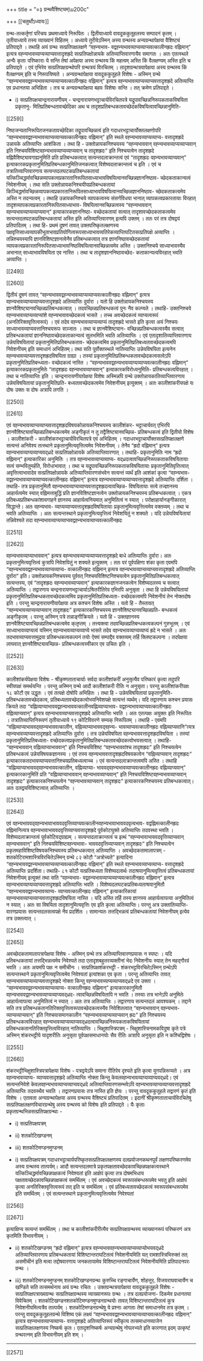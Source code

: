 +++
title = "०३ ग्रन्थवैशिष्ट्यम्\u200c"

+++
[[चतुर्थोऽध्यायः]]


ग्रन्थ-तत्कर्तृणां परिचयः प्रथमाध्याये निरूपितः । द्वितीयाध्याये वावदूककुतूहलस्य सम्पादनं कृतम्‌ । तृतीयाध्याये तस्य व्याख्यानं विहितम्‌ । अध्याये तुरीयेऽस्मिन्‌ अस्य ग्रन्थस्य अन्यग्रन्थापेक्षया वैशिष्ट्यं प्रतिपाद्दते । तथाहि अयं ग्रन्थः सत्प्रतिपक्षलक्षणे  “वह्न्यभाव- वद्वह्न्यभावव्याप्यव्याप्यवत्कालीनह्रदः वह्निमान्‌” इत्यत्र वह्न्यभावव्याप्यव्याप्यवत्तादृशह्रदे सत्प्रतिपक्षोन्नायके अतिव्याप्तिवारणायैव समागतः । अतः एतत्स्थले अन्यैः कृताः परिष्काराः ये सन्ति तेषां अपेक्षया अस्य ग्रन्थस्य किं महत्वम्‌ अस्ति किं वैलक्षण्यम्‌ अस्ति इति च प्रतिपाद्दते । एवं एभिरेव सत्प्रतिपक्षग्रन्थोपरि ग्रन्थत्रयं विरचितम्‌ । तादृशग्रन्थत्रयापेक्षया अस्य ग्रन्थस्य किं वैलक्षण्यम्‌ इति च निरूपयिष्यते । अन्यग्रन्थापेक्षया वावदूककुतूहले विशेषः - अस्मिन्‌ ग्रन्थे “वह्न्यभाववद्वह्न्यभावव्याप्यव्याप्यवत्कालीनह्रदः वह्निमान्‌” इत्यत्र वह्न्यभावव्याप्यव्याप्यवत्तादृशह्रदे अतिव्याप्तिः एव प्रधानतया अभिहिता । तत्र च अन्यग्रन्थापेक्षया बहवः विशेषाः सन्ति । तत्‌ क्रमेण प्रतिपाद्दते ।

- i)  सत्प्रतिपक्षचान्द्रनारायणीयम्‌ -
चन्द्रनारायणभट्टाचार्यविरचितपत्रे यद्रूपावच्छिन्ननिरूपकताकविषयिता प्रकृतानु- मितिप्रतिबन्धतावच्छेदिका अथ च तादृशप्रतिबन्धकतावच्छेदकविषयित्वावच्छिन्नानुमिति-

[[259]]

निष्ठजन्यतानिरूपितजनकतावच्छेदिका तद्रूपावच्छिन्नत्वं इति गदाधरभट्टाचार्योक्तलक्षणोपरि “वह्न्यभाववद्वह्न्यभावव्याप्यव्याप्यवत्कालीनह्रदः वह्निमान्‌” इति स्थले वह्न्यभावव्याप्यव्याप्य- वत्तादृशह्रदे उन्नायके अतिव्याप्तिः आशंकिता । तथा हि - उक्तोन्नायकनिश्चयस्य “वह्न्यभाववान्‌ वह्न्यभावव्याप्यव्याप्यवान्‌ इति निश्चयविशिष्टवह्न्यभावव्याप्यव्याप्यवान्‌ च तादृशह्रदः” इति निश्चयत्वेन तादृशह्रदे वह्निवैशिष्ट्यावगाह्यनुमितिं प्रति प्रतिबन्धकत्वात्‌ सत्यन्तदलाक्रान्तत्वं एवं “तादृशह्रदः वह्न्यभावव्याप्यवान्‌” इत्याकारकप्रकृतानुमितिप्रतिबन्धकानुमितिजनकत्वात्‌ विशेष्यदलाक्रान्तत्वं च इति । एवं च तत्रातिव्याप्तिवारणाय सत्यन्तदलघटकप्रतिबन्धकतायां यत्किञ्चिद्धर्मावच्छिन्नव्यापकत्वप्रकारतानिरूपितसाध्याभावविषयित्वानवच्छिन्नज्ञाननिष्ठाव- च्छेदकताकान्यत्वं निवेशनीयम्‌ । तथा सति उक्तोन्नायकनिश्चयीयप्रतिबन्धकतायां किञ्चिद्धर्मावच्छिन्नव्यापकत्वप्रकारतानिरूपितसाध्याभावविषयित्वानवच्छिन्नज्ञाननिष्ठाव- च्छेदकताकत्वमेव अस्ति न तदन्यत्वम्‌ । तथाहि उन्नायकनिश्चये व्यापकत्वस्य संसर्गविधया भानात्‌ व्यापकत्वप्रकारतायाः विरहात्‌ तादृशव्यापकत्वप्रकारतानिरूपितसाध्याभाव- विषयित्वानवच्छिन्नत्वस्य “वह्न्यभाववान्‌ वह्न्यभावव्याप्यव्याप्यवान्‌” इत्याकारकज्ञाननिष्ठा- वच्छेदकतायां सत्वात्‌ तादृशावच्छेदकताकत्वमेव सत्यन्तदलघटकप्रतिबन्धकतायां अस्ति इति अतिव्याप्तिवारणम्‌ इत्यपि उक्तम्‌ । ततः परं तत्र दोषद्वयं प्रतिपादितम्‌ । तथा हि- प्रथमं दूषणं तावत्‌ उक्तपरिष्कृतलक्षणस्य पक्षवृत्तिसाध्यव्यापकीभूताभावप्रतियोगित्वरूपसाध्याभावव्यतिरेकव्याप्तिघटितसत्प्रतिपक्षे अव्याप्तिः । तन्निश्चयस्यापि ज्ञानविशिष्टज्ञानत्वेनैव प्रतिबन्धकत्वात्‌ तत्र ज्ञाननिष्ठावच्छेदकतायां व्यापकत्वप्रकारतानिरूपितसाध्याभावनिष्ठविषयित्वानवच्छिन्नत्वमेव अस्ति । उक्तनिश्चये साध्याभावस्यैव अभानात्‌ साध्याभावविषयिता एव नास्ति । तथा च तादृशज्ञाननिष्ठावच्छेद- कताकान्यत्वविरहात्‌ भवति अव्याप्तिः ।


[[249]]




[[260]]

द्वितीयं दूषणं तावत्‌ “वह्न्यभाववद्वह्न्यभावव्याप्यव्याप्यवत्कालीनह्रदः वह्निमान्‌” इत्यत्र वह्न्यभावव्याप्यव्याप्यवत्तादृशह्रदे अतिव्याप्तिः दुर्वारा । यतो हि उक्तोन्नायकनिश्चयस्य ज्ञानवैशिष्ट्यानवच्छिन्नप्रतिबन्धकत्वात्‌ । तदवच्छिन्नप्रतिबन्धकत्वं पुनः नैव कल्प्यते । तथाहि- उक्तनिश्चये  वह्न्यभावव्याप्यव्याप्यांशे वह्न्यभावावच्छेदकत्वं भासते । तच्च अवच्छेदकत्वं व्याप्यत्वरूपं (अनतिरिक्तवृत्तित्वरूपं) । एवं तदेव वह्न्यभावव्याप्यव्याप्यं तादृशह्रदे भासते इति कृत्वा अयं निश्चयः साध्याभावव्याप्यवत्तानिश्चयरूपः सञ्जातः । तथा च ज्ञानवैशिष्ट्यान- वच्छिन्नप्रतिबन्धकत्वस्यैव सत्वात्‌ प्रतिबन्धकतायां ज्ञाननिष्ठावच्छेदकताकान्यत्वं सुलभमिति भवति अतिव्याप्तिः । एवं एतादृशातिव्याप्तिवारणाय उन्नेयविषयितायां प्रकृतानुमितिप्रतिबन्धकताव- च्छेदकत्वमिव प्रकृतानुमितिप्रतिबध्यतावच्छेदकत्वमपि निवेशनीयम्‌ इति समाधानं अभिहितम्‌। तथा सति पूर्वोक्तस्थले नातिव्याप्तिः उन्नेयविषयिता इत्यनेन वह्न्यभावव्याप्यवत्तादृशह्रदविषयिता ग्राह्या । तस्यां प्रकृतानुमितिप्रतिबन्धकतावच्छेदकत्वसत्वेऽपि प्रकृतानुमितिप्रतिबन्ध्यता- वच्छेदकत्वं नास्ति । “वह्न्यभाववद्वह्न्यभावव्याप्यव्याप्यवत्कालीनह्रदः वह्निमान्‌” इत्याकारकप्रकृतानुमितेः “तादृशह्रदः वह्न्यभावव्याप्यवान्‌” इत्याकारकविरोध्यनुमिति- प्रतिबन्धकत्वविरहात्‌ । तथा च नातिव्याप्तिः इति । चान्द्रनारायणीयापेक्षया विशेषः अस्मिन्नपि ग्रन्थे उक्तोन्नायकातिव्याप्तिवारणाय उन्नेयविषयितायां प्रकृतानुमितिप्रति- बध्यतावच्छेदकत्वमेव निवेशनीयम्‌ इत्युक्तम्‌ । अतः कालीशांकरीयपक्षे यः दोषः उक्तः स दोषः अत्रापि लगति ।


[[250]]




[[261]]

एवं वह्न्यभावव्याप्यव्याप्यवत्तादृशह्रदविषयकोन्नायकनिश्चयस्य कालीशंकर- भट्टाचार्यवत्‌ एभिरपि ज्ञानवैशिष्ट्यावच्छिन्नप्रतिबन्धकत्वमेव अङ्गीकृतं न तु तद्वैशिष्ट्यानवच्छिन्न- प्रतिबन्धकत्वं इति द्वितीयो विशेषः । कालीशांकरी - कालीशंकरभट्टाचार्यविरचितपत्रे एवं अभिहितम्‌ । गदाधरभट्टाचार्योक्तसत्प्रतिपक्षलक्षणे सत्यन्तं अनिवेश्य तत्स्थाने प्रकृतानुमित्यवृत्तित्वमेव निवेशनीयम्‌ । तेनैव “ह्रदो वह्निमान्‌” इत्यत्र वह्न्यभावव्याप्यव्याप्यवद्‌ध्रदे सत्प्रतिपक्षोन्नायके अतिव्याप्तिवारणात्‌ । तथाहि- प्रकृतानुमितिः नाम “ह्रदो वह्निमान्‌” इत्याकारिका अनुमितिः । तत्र वह्न्यभावव्याप्यव्याप्य- वद्‌ध्रदत्वावच्छिन्ननिरूपकताकविषयितायाः सत्वं सम्भवितुमर्हति, विरोधाभावात्‌ । तथा च यद्रूपावच्छिन्ननिरूपकताकविषयितायाः प्रकृतानुमितिवृत्तित्वात्‌ अवृत्तित्वाभावादेव सत्प्रतिपक्षोन्नायके अतिव्याप्तिवारणसंभवेन सत्यन्तं व्यर्थं इति आशंकां कृत्वा “वह्न्यभाव- वद्वह्न्यभावव्याप्यव्याप्यवत्कालीनह्रदः वह्निमान्‌” इत्यत्र वह्न्यभावव्याप्यव्याप्यवत्तादृशह्रदे अतिव्याप्तिः  दर्शिता । तथाहि- तत्र प्रकृतानुमितौ वह्न्यभावव्याप्यव्याप्यवत्तादृशह्रदत्वावच्छिन्न- विषयितायाः सत्वे तज्ज्ञानस्य आहार्यत्वमेव स्यात्‌ वह्निमत्ताबुद्धिं प्रति ज्ञानविशिष्टज्ञानत्वेन उक्तोन्नायकनिश्चयस्य प्रतिबन्धकत्वात्‌ । एकत्र प्रतिबध्यप्रतिबन्धकांशावगाहने ज्ञानस्य आहार्यत्वनियमात्‌ अनुमितित्वं न स्यात्‌ । परोक्षाहार्यानङ्गीकारात्‌ सिद्धान्ते। अतः वह्न्यभाव- व्याप्यव्याप्यवत्तादृशह्रदविषयितायाः प्रकृतानुमित्यवृत्तित्वमेव वक्तव्यम्‌ । तथा च भवति अतिव्याप्तिः । अतः सत्यन्तस्थाने प्रकृतानुमित्यवृत्तित्वं निवेशयितुं न शक्यते । यदि उन्नेयविषयितायां तन्निवेश्यते तदा वह्न्यभावव्याप्यव्याप्यवद्वह्न्यभावव्याप्यवत्कालीनह्रदः


[[251]]




[[262]]

वह्न्यभावव्याप्याभाववान्‌” इत्यत्र वह्न्यभावव्याप्यव्याप्यवत्तादृशह्रदे बाधे अतिव्याप्तिः दुर्वारा। अतः प्रकृतानुमित्यवृत्तित्वं कुत्रापि निवेशयितुं न शक्यते इत्युक्तम्‌ । ततः परं पूर्वपक्षिणा शंका कृता  एवमपि “वह्न्यभाववद्वह्न्यभावव्याप्यव्याप्य- वत्कालीनह्रदः वह्निमान्‌ इत्यत्र वह्न्यभावव्याप्यव्याप्यवत्तादृशह्रदे अतिव्याप्तिः दुर्वारा” इति। उक्तोन्नायकनिश्चयस्य पूर्ववत्‌ निश्चयविशिष्टनिश्चयत्वेन प्रकृतानुमितिप्रतिबन्धकत्वात्‌ सत्यन्तस्य, एवं “तादृशह्रदः वह्न्यभावव्याप्यवान्‌” इत्याकारकज्ञानजनकत्वेन विशेष्यदलस्य च सत्वात्‌ अतिव्याप्तिः । तद्वारणाय चन्द्रनारायणभट्टाचार्याऽश्रितरीतिरेव एभिरपि अनुसृता । तथा हि उन्नेयविषयितायां प्रकृतानुमितिप्रतिबन्धकतावच्छेदकत्वमिव प्रकृतानुमितिप्रतिबध्यता- वच्छेदकत्वमपि निवेशनीयं तेन नोक्तदोषः इति । परन्तु चान्द्रनारायणीयापेक्षया अत्र कश्चन विशेषः अस्ति । यतो हि - तैस्तावत्‌ “वह्न्यभावव्याप्यव्याप्यवान्‌ तादृशह्रदः” इत्याकारकनिश्चयस्य ज्ञानवैशिष्ट्यानवच्छिन्नप्रति- बन्धकत्वं अङ्गीकृतम्‌ । परन्तु अस्मिन्‌ पत्रे तन्नाङ्गीक्रियते । यतो हि - उक्तज्ञानस्य ज्ञानवैशिष्ट्यावच्छिन्नप्रतिबन्धकत्वमेव क्‌लृप्तम्‌ । तत्त्यक्त्वा तदवच्छिन्नप्रतिबन्धकत्वकल्पनं गुरुभूतम्‌ । एवं साध्याभावव्याप्यत्वं यस्मिन्‌ वह्न्यभावव्याप्यव्याप्ये भासते तदेव वह्न्यभावव्याप्यव्याप्यं ह्रदे न भासते । अतः तदभावव्याप्यवत्तामुद्रया प्रतिबन्धकत्वकल्पनं तयोः ऐक्यं सम्पाद्दैव वक्तव्यम्‌ तर्हि  क्लिष्टकल्पना । तदपेक्षया लाघवात्‌ ज्ञानवैशिष्ट्यावच्छिन्न- प्रतिबन्धकत्वस्वीकार एव उचितः इति ।


[[252]]




[[263]]

कालीशांकर्यपेक्षया विशेषः - श्रीकृष्णताताचार्याः सर्वदा कालीशांकरीं अनुसृत्यैव परिष्कारं कृत्वा तदुपरि स्वीयपक्षं समर्थयन्ति । परन्तु अस्मिन्‌ ग्रन्थे आदौ कालीशांकरी रीतिः न अनुसृता। परन्तु कालीशांकरीपक्षः १८ कोटौ एव उद्धृतः । एवं तत्पक्षे दोषोपि अभिहितः । तथा हि - उन्नेयविषयितायां प्रकृतानुमिति- प्रतिबन्धकतावच्छेदकत्व, प्रतिबध्यतावच्छेदकत्वोभयनिवेशपक्षे सत्यन्तं व्यर्थम्‌। यदि तद्वारणाय कश्चन प्रयासः क्रियते तदा “वह्निव्याप्याभाववद्वह्न्यभाववत्कालीनवह्निव्याप्याभाव- वद्वह्न्यभावव्याप्यवत्कालीनह्रदः वह्निव्याप्यवान्‌” इत्यत्र वह्न्यभावव्याप्यवत्तादृशह्रदे अतिव्याप्तिः भवति । अतः एतत्पक्षः अयुक्तः इति निरूपितः । तत्रातिव्याप्तिनिरूपणं तृतीयाध्याये १९ कोटिविवरणे सम्यक्‌ निरूपितम्‌ । तथाहि - एवमपि “वह्निव्याप्याभाववद्‌वह्न्यभाववत्कालीन, वह्निव्याप्याभाववद्‌वह्न्य- भावव्याप्यवत्कालीनह्रदः  वह्निव्याप्यवानि”त्यत्र वह्न्यभावव्याप्यवत्तादृशह्रदे अतिव्याप्तिः दुर्वारा । तत्र उन्नेयविषयिता वह्न्यभाववत्तादृशह्रदविषयिता । तस्यां प्रकृतानुमितिप्रतिबध्यता- वच्छेदकत्वप्रकृतानुमितिप्रतिबन्धकतावच्छेदकत्वोभयसत्वात्‌ । तथाहि- “वह्न्यभाववान्‌ वह्निव्याप्याभाववान्‌” इति निश्चयविशिष्ट “वह्न्यभाववांश्च तादृशह्रदः” इति निश्चयत्वेन प्रतिबन्धकत्वं उन्नेयविषयकज्ञानस्य । एवं तस्य वह्न्यभाववत्तादृशह्रदविषयकत्वेन “वह्निव्याप्यवान्‌  तादृशह्रदः” इत्याकारकतदभावव्याप्यवत्तानिश्चयप्रतिबध्यत्वाच्च । एवं सत्यन्तदलाक्रान्तत्वमपि अस्ति । तथाहि “वह्निव्याप्याभाववद्‌वह्न्यभाववत्कालीन, वह्निव्याप्या- भाववद्‌वह्न्यभावव्याप्यवत्कालीनह्रदः वह्निव्याप्यवान्‌” इत्याकारकानुमितिं प्रति “वह्निव्याप्याभाववान्‌ वह्न्यभावव्याप्यवान्‌” इति निश्चयविशिष्टवह्न्यभावव्याप्यवान्‌ तादृशह्रदः” इत्याकारकनिश्चयत्वेन “वह्न्यभावव्याप्यवान्‌ तादृशह्रदः” इत्याकारकनिश्चयस्य प्रतिबन्धकत्वात्‌। अतः दलद्वयविशिष्टत्वात्‌ अतिव्याप्तिः ।


[[253]]




[[264]]

एवं  वह्न्यभाववद्‌वह्न्यभावाभाववदवृत्तिव्याप्यवत्कालीनवह्न्यभावाभाववदवृत्यभाव- वद्वह्निमत्कालीनह्रदः वह्निमानित्यत्र वह्न्यभावाभाववदवृत्तिव्याप्यवत्तादृशह्रदे पूर्वकोट्युक्ते अतिव्याप्तिः तदवस्था भवति । विशेष्यदलाक्रान्तत्वं पूर्वकोटिवद्‌ग्राह्यम्‌ । सत्यन्तदलाक्रान्तत्वं च इत्थं “वह्न्यभावाभाववदवृत्तिव्याप्यवान्‌ वह्न्यभाववान्‌” इति निश्चयविशिष्टवह्न्यभावा- भाववदवृत्तिव्याप्यवान्‌ तादृशह्रदः” इति निश्चयत्वेन प्रकृतमहाविशिष्टविषयकनिश्चयस्य प्रतिबन्धकत्वात्‌ अतिव्याप्तिः । अवच्छेदकतामालापत्रम्‌ - शतकोटिरामशास्त्रिविरचितेऽस्मिन्‌ ग्रन्थे ८२ कोटौ “अत्रोच्यते” इत्यादिना “वह्न्यभाववद्वह्न्यभावव्याप्यव्याप्यवत्कालीनह्रदः वह्निमान्‌” इति स्थले वह्न्यभावव्याप्यव्याप्य- वत्तादृशह्रदे अतिव्याप्तिः प्रदर्शिता। तथाहि- ८१ कोटौ यत्प्रतिबध्यता विशेष्यदलार्थः तदाश्रयानुमित्यवृत्तित्वं प्रतिबन्धकतायां निवेशनीयम्‌ इत्युक्तं तथा सति “वह्न्यभाव- वद्वह्न्यभावव्याप्यव्याप्यवत्कालीनह्रदः वह्निमान्‌” इत्यत्र वह्न्यभावव्याप्यव्याप्यवत्तादृशह्रदे अतिव्याप्तिः भवति । विशेष्यदलघटकप्रतिबध्यताश्रयानुमितौ “वह्न्यभाववद्वह्न्यभावव्याप्य- व्याप्यवत्कालीनह्रदः वह्निमान्‌” इत्याकारिकायां वह्न्यभावव्याप्यव्याप्यवत्तादृशह्रदविषयिता नास्ति । यदि अस्ति तर्हि तस्य ज्ञानस्य आहार्यत्वापत्या अनुमितित्वं न स्यात्‌ । अतः सा विषयिता तादृशानुमित्यवृत्तिः एव इति कृत्वा अतिव्याप्तिः। परन्तु अत्र उक्तातिव्याप्ति- वारणप्रयासः सत्यन्तदलसत्वपक्षे नैव प्रदर्शितः । सामान्यतः तत्तद्भिन्नत्वं प्रतिबन्धकतायां निवेशनीयम्‌ इत्येव तत्र उक्तत्वात्‌ ।


[[254]]




[[265]]

अवच्छेदकतामालापत्रापेक्षया विशेषः - अस्मिन्‌ ग्रन्थे तत्र अतिव्याप्तिवारणप्रयासः न स्पष्टः । यदि प्रतिबन्धकतायां तत्तद्भिन्नत्वमेव निवेश्यते तदा एतादृशबहुतरव्यक्तीनां भेदः निवेशनीयः स्यात्‌ तेन महद्गौरवं भवति । अतः अयमपि पक्षः न समीचीनः । सत्प्रतिपक्षशंकरभट्टी - शंकरभट्टविरचितेऽस्मिन्‌ ग्रन्थेऽपि सत्यन्तस्थाने प्रकृतानुमित्यवृत्तित्वमेव निवेश्यतां इत्यांशका एव कृता । परन्तु अतिव्याप्तिः तावत्‌ वह्न्यभावव्याप्यव्याप्यवत्तादृशह्रदे नोक्ता किन्तु वह्न्यभावव्याप्यव्याप्यवद्‌ध्रदे एव उक्ता । “वह्न्यभाववद्वह्न्यभावव्याप्यव्याप्य- वत्कालीनह्रदः वह्निमान्‌” इत्याकारकानुमितौ वह्न्यभाववद्वह्न्यभावव्याप्यव्याप्यवद्‌ध्रद- त्वावच्छिन्नविषयितापि न भवति । तस्याः तत्र भानेऽपि अनुमितेः आहार्यत्वापत्या अनुमितित्वं न स्यात्‌ । अतः तत्र अतिव्याप्तिः । तद्वारणाय सत्यन्तदलं आवश्यकम्‌ । तद्दाने सति तत्र प्रतिबन्धकतानतिरिक्तवृत्तित्वरूपावच्छेदकत्वस्यैव निवेशितत्वात्‌ “वह्न्यभाववान्‌ वह्न्यभाव- व्याप्यव्याप्यवान्‌” इति निश्चयासमानकालीन “वह्न्यभावव्याप्यव्याप्यवान्‌ ह्रदः” इति निश्चयस्य प्रतिबन्धकत्वविरहात्‌ वह्न्यभावव्याप्यव्याप्यवद्‌ध्रदत्वावच्छिन्ननिरूपकताकविषयितायां प्रतिबन्धकतानतिरिक्तवृत्तित्वविरहात्‌ नातिव्याप्तिः । भिक्षुशास्त्रिपत्रम्‌ - भिक्षुशास्त्रिनामकविदुषा कृते पत्रे अस्मिन्‌ शंकरभट्टीये यादृशरीतिः अनुसृता पूर्वपक्षसमाधानयोः सैव रीतिः अत्रापि अनुसृता इति न कश्चिद्विशेषः ।


[[255]]




[[266]]

शंकरभट्टीभिक्षुशास्त्रिपत्रापेक्षया विशेषः - पत्रद्वयेऽपि समाना रीतिरेव दृश्यते इति कृत्वा युगपन्निरूप्यते । अत्र वह्न्यभावव्याप्य- व्याप्यवत्तादृशह्रदे अतिव्याप्तिः नोक्ता किन्तु केवलवह्न्यभावव्याप्यव्याप्यवद्‌ध्रदे। एवं सत्यन्तनिवेशे केवलवह्न्यभावव्याप्यव्याप्यवद्‌ध्रदे अतिव्याप्तिवारणसम्भवेऽपि वह्न्यभावव्याप्यव्याप्यवत्तादृशह्रदे अतिव्याप्तिः तदवस्थैव भवति । तद्वारणप्रयासः तत्र नास्ति इति ज्ञेयः । परन्तु वावदूककुतूहले तद्वारणं कृतं इति विशेषः । एतावता अन्यग्रन्थापेक्षया अस्य ग्रन्थस्य वैशिष्ट्यं प्रतिपादितम्‌ । इदानीं श्रीकृष्णताताचार्यविरचितेषु सत्प्रतिपक्षलक्षणविचारग्रन्थेषु अस्य ग्रन्थस्य को विशेषः इति प्रतिपाद्दते । यैः कृताः प्रकृतग्रन्थभिन्नसत्प्रतिपक्षग्रन्थाः -
- i)  सत्प्रतिपक्षपत्रम्‌
- ii)  शतकोटिखण्डनम्‌
- iii) शतकोटिमण्डनमुण्डनम्‌

- i)  सत्प्रतिपक्षपत्रम्‌
गदाधरभट्टाचार्यपरिष्कृतसत्प्रतिपक्षलक्षणस्य दलप्रयोजनकथनपूर्वं लक्षणपरिष्करणमेव अस्य ग्रन्थस्य तात्पर्यम्‌। आदौ सत्यन्तदलमात्रे प्रकृतपक्षतावच्छेदकावच्छिन्नपक्षकत्वस्थाने यत्किञ्चिद्धर्मावच्छिन्नपक्षकत्वं निवेश्यतां इति आक्षेपं कृत्वा तत्र दोषमभिधाय पक्षतावच्छेदकावच्छिन्नपक्षकत्वं समर्थितम्‌ । एवं अवच्छेदकत्वं स्वरूपसंबन्धरूपमेव भवतु इति आक्षेपं कृत्वा अनतिरिक्तवृत्तित्वरूपं तत्‌ इति च समर्थितम्‌ । एवं प्रतिबध्यतावच्छेदकत्वं स्वरूपसंबन्धरूपमेव इति समर्थितम्‌ । एवं सत्यन्तस्थाने प्रकृतानुमित्यवृत्तित्वमेव निवेश्यतां


[[256]]




[[267]]

इत्याक्षिप्य सत्यन्तं समर्थितम्‌ । तथा च कालीशांकरीरीत्यैव सत्प्रतिपक्षग्रन्थस्य व्याख्यानरूपं परिष्करणं अत्र कृतमिति विभावनीयम्‌ ।

- ii)  शतकोटिखण्डनम्‌
“ह्रदो वह्निमान्‌” इत्यत्र वह्न्यभाववह्न्यभावव्याप्यव्याप्योभयवद्‌ध्रदे अतिव्याप्तिवारणाय प्रतिबन्धकतायां विशिष्टान्तराघटितत्वं निवेशनीयमिति यत्‌ रामशास्त्रिभिरुक्तं तत्‌ असमीचीनं इति मत्वा तद्दोषवारणाय जनकतायामेव विशिष्टान्तराघटितत्वं निवेशनीयमिति प्रतिपादनपरः ग्रन्थः ।

- iii) शतकोटिमण्डनमुण्डनम्‌
शतकोटिखण्डनग्रन्थः कुरुच्चि रङ्गाचार्येण, शोहत्तूर्‌. विजयराघवाचार्येण च खण्डिते सति तत्समर्थनाय अयं ग्रन्थः रचितः । उक्तग्रन्थत्रयापेक्षया वावदूककुतूहले विशेषः - सत्प्रतिपक्षपत्राख्यग्रन्थः सत्प्रतिपक्षग्रन्थस्य व्याख्यानरूपः ग्रन्थः । तत्र दलप्रयोजना- दिकमेव प्रधानतया विवेचितम्‌ ।  शतकोटिखण्डनशतकोटिमण्डनमुण्डनग्रन्थयोः तावत्‌ विशिष्टान्तराघटितत्वं कुत्र निवेशनीयमित्यत्रैव तात्पर्यम्‌ । शतकोटिमण्डनग्रन्थेषु ये प्रश्नाः आगताः तेषां समाधानमेव तत्र कृतम्‌ । परन्तु वावदूककुतूहलग्रन्थे विशिष्य एकं लक्ष्यं “वह्न्यभाववद्वह्न्यभावव्याप्यव्याप्यवत्कालीनह्रदः वह्निमान्‌” इत्यत्र वह्न्यभावव्याप्यव्याप्य- वत्तादृशह्रदे अतिव्याप्तिरूपं स्वीकृत्य तत्समाधानव्याजेन सत्प्रतिपक्षलक्षणस्य निष्कर्षः कृतः। एतादृशनिष्कर्षः अन्यग्रन्थेषु नोपलभ्यते इति कारणात्‌ इदम्‌  उत्कृष्टं ग्रन्थरत्नम्‌  इति विभावनीयम्‌ इति शम्‌ ।
***


[[257]]

